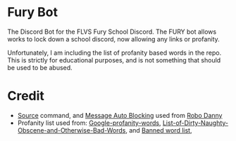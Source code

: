 # Fury Bot
The Discord Bot for the FLVS Fury School Discord. The FURY bot allows works to lock down a school discord, now allowing any links or profanity.

Unfortunately, I am including the list of profanity based words in the repo. This is strictly for educational purposes, and is not something that should be used to be abused.


# Credit
- [Source](https://github.com/NextChai/FURYBot/blob/main/cogs/commands.py#L26-L64) command, and [Message Auto Blocking](https://github.com/NextChai/FURYBot/blob/main/bot.py#L72-L135) used from [Robo Danny](https://github.com/Rapptz/RoboDanny/)
- Profanity list used from: [Google-profanity-words](https://github.com/RobertJGabriel/Google-profanity-words), [List-of-Dirty-Naughty-Obscene-and-Otherwise-Bad-Words](https://github.com/LDNOOBW/List-of-Dirty-Naughty-Obscene-and-Otherwise-Bad-Words), and [Banned word list](http://www.bannedwordlist.com/), 
